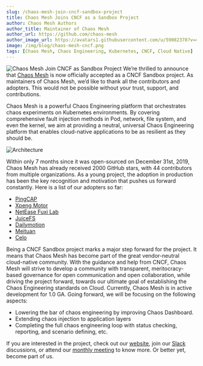 ```yaml
---
slug: /chaos-mesh-join-cncf-sandbox-project
title: Chaos Mesh Joins CNCF as a Sandbox Project
author: Chaos Mesh Authors
author_title: Maintainer of Chaos Mesh
author_url: https://github.com/chaos-mesh
author_image_url: https://avatars1.githubusercontent.com/u/59082378?v=4
image: /img/blog/chaos-mesh-cncf.png
tags: [Chaos Mesh, Chaos Engineering, Kubernetes, CNCF, Cloud Native]
---
```


![Chaos Mesh Join CNCF as Sandbox Project](/img/blog/chaos-mesh-cncf.png) We’re thrilled to announce that [Chaos Mesh](https://github.com/chaos-mesh/chaos-mesh) is now officially accepted as a CNCF Sandbox project. As maintainers of Chaos Mesh, we’d like to thank all the contributors and adopters. This would not be possible without your trust, support, and contributions.

<!--truncate-->

Chaos Mesh is a powerful Chaos Engineering platform that orchestrates chaos experiments on Kubernetes environments. By covering comprehensive fault injection methods in Pod, network, file system, and even the kernel, we aim at providing a neutral, universal Chaos Engineering platform that enables cloud-native applications to be as resilient as they should be.

![Architecture](/img/blog/chaos-mesh.svg)

Within only 7 months since it was open-sourced on December 31st, 2019, Chaos Mesh has already received 2000 GitHub stars, with 44 contributors from multiple organizations. As a young project, the adoption in production has been the key recognition and motivation that pushes us forward constantly. Here is a list of our adopters so far:

- [PingCAP](http://www.pingcap.com)
- [Xpeng Motor](https://en.xiaopeng.com/)
- [NetEase Fuxi Lab](https://fuxi.163.com/fuxi-introduction)
- [JuiceFS](http://juicefs.com/en)
- [Dailymotion](https://www.dailymotion.com/)
- [Meituan](https://www.meituan.com/en-US/about-us)
- [Celo](https://celo.org/)

Being a CNCF Sandbox project marks a major step forward for the project. It means that Chaos Mesh has become part of the great vendor-neutral cloud-native community. With the guidance and help from CNCF, Chaos Mesh will strive to develop a community with transparent, meritocracy-based governance for open communication and open collaboration, while driving the project forward, towards our ultimate goal of establishing the Chaos Engineering standards on Cloud. Currently, Chaos Mesh is in active development for 1.0 GA. Going forward, we will be focusing on the following aspects:

- Lowering the bar of chaos engineering by improving Chaos Dashboard.
- Extending chaos injection to application layers
- Completing the full chaos engineering loop with status checking, reporting, and scenario defining, etc.

If you are interested in the project, check out our [website](https://chaos-mesh.org/), join our [Slack](https://slack.cncf.io/) discussions, or attend our [monthly meeting](https://docs.google.com/document/d/1H8IfmhIJiJ1ltg-XLjqR_P_RaMHUGrl1CzvHnKM_9Sc/edit) to know more. Or better yet, become part of us.
